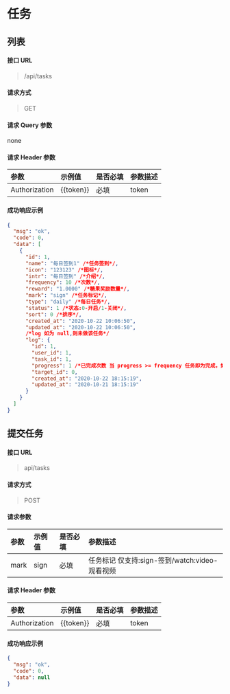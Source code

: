 # 任务

## 列表

#### 接口 URL

> /api/tasks

#### 请求方式

> GET

#### 请求 Query 参数

none

#### 请求 Header 参数

| 参数          | 示例值    | 是否必填 | 参数描述 |
| :------------ | :-------- | :------- | :------- |
| Authorization | {{token}} | 必填     | token    |

#### 成功响应示例

```json
{
  "msg": "ok",
  "code": 0,
  "data": [
    {
      "id": 1,
      "name": "每日签到1" /*任务签到*/,
      "icon": "123123" /*图标*/,
      "intr": "每日签到" /*介绍*/,
      "frequency": 10 /*次数*/,
      "reward": "1.0000" /*糖果奖励数量*/,
      "mark": "sign" /*任务标记*/,
      "type": "daily" /*每日任务*/,
      "status": 1 /*状态:0-开启/1-关闭*/,
      "sort": 0 /*排序*/,
      "created_at": "2020-10-22 10:06:50",
      "updated_at": "2020-10-22 10:06:50",
      /*log 如为 null,则未做该任务*/
      "log": {
        "id": 1,
        "user_id": 1,
        "task_id": 1,
        "progress": 1 /*已完成次数 当 progress >= frequency 任务即为完成，如未完成剩余次数计算 frequency - progress*/,
        "target_id": 0,
        "created_at": "2020-10-22 18:15:19",
        "updated_at": "2020-10-21 18:15:19"
      }
    }
  ]
}
```

## 提交任务

#### 接口 URL

> api/tasks

#### 请求方式

> POST

#### 请求参数

| 参数 | 示例值 | 是否必填 | 参数描述                                       |
| :--- | :----- | :------- | :--------------------------------------------- |
| mark | sign   | 必填     | 任务标记 仅支持:sign-签到/watch:video-观看视频 |

#### 请求 Header 参数

| 参数          | 示例值    | 是否必填 | 参数描述 |
| :------------ | :-------- | :------- | :------- |
| Authorization | {{token}} | 必填     | token    |

#### 成功响应示例

```json
{
  "msg": "ok",
  "code": 0,
  "data": null
}
```
